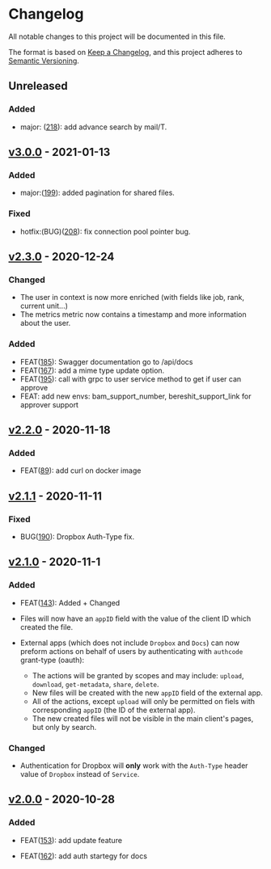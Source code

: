 # Changelog

All notable changes to this project will be documented in this file.

The format is based on [Keep a Changelog](https://keepachangelog.com/en/1.0.0/),
and this project adheres to [Semantic Versioning](https://semver.org/spec/v2.0.0.html).


## Unreleased

### Added
- major: ([218](https://github.com/meateam/api-gateway/pull/218)): add advance search by mail/T.

## [v3.0.0] - 2021-01-13

### Added

- major:([199](https://github.com/meateam/api-gateway/pull/199)): added pagination for shared files.
### Fixed

- hotfix:(BUG)([208](https://github.com/meateam/api-gateway/pull/208)): fix connection pool pointer bug.

## [v2.3.0] - 2020-12-24

### Changed

- The user in context is now more enriched (with fields like job, rank, current unit...)
- The metrics metric now contains a timestamp and more information about the user.

### Added

- FEAT([185](https://github.com/meateam/api-gateway/pull/185)): Swagger documentation go to /api/docs
- FEAT([167](https://github.com/meateam/api-gateway/pull/167)): add a mime type update option.
- FEAT([195](https://github.com/meateam/api-gateway/issues/195)): call with grpc to user service method to get if user can approve 
- FEAT: add new envs: bam_support_number, bereshit_support_link for approver support

## [v2.2.0] - 2020-11-18

### Added

- FEAT([89](https://github.com/meateam/authentication-service/pull/89)): add curl on docker image

## [v2.1.1] - 2020-11-11

### Fixed

- BUG([190](https://github.com/meateam/api-gateway/pull/190)): Dropbox Auth-Type fix.

## [v2.1.0] - 2020-11-1

### Added

- FEAT([143](https://github.com/meateam/api-gateway/pull/143)): Added + Changed

- Files will now have an `appID` field with the value of the client ID which created the file.

- External apps (which does not include `Dropbox` and `Docs`) can now preform actions on behalf of users by authenticating with `authcode` grant-type (oauth):
  - The actions will be granted by scopes and may include: `upload`, `download`, `get-metadata`, `share`, `delete`.
  - New files will be created with the new `appID` field of the external app.
  - All of the actions, except `upload` will only be permitted on fiels with corresponding `appID` (the ID of the external app).
  - The new created files will not be visible in the main client's pages, but only by search. 
 

### Changed

- Authentication for Dropbox will **only** work with the `Auth-Type` header value of `Dropbox` instead of `Service`.

## [v2.0.0] - 2020-10-28

### Added

- FEAT([153](https://github.com/meateam/api-gateway/pull/153)): add update feature

- FEAT([162](https://github.com/meateam/api-gateway/pull/162)): add auth startegy for docs

[unreleased]: https://github.com/meateam/api-gateway/compare/master...develop
[v3.0.0]: https://github.com/meateam/api-gateway/compare/v2.3.0...v3.0.0
[v2.3.0]: https://github.com/meateam/api-gateway/compare/v2.2.0...v2.3.0
[v2.2.0]: https://github.com/meateam/api-gateway/compare/v2.1.1...v2.2.0
[v2.1.1]: https://github.com/meateam/api-gateway/compare/v2.1.0...v2.1.1
[v2.1.0]: https://github.com/meateam/api-gateway/compare/v2.0.0...v2.1.0
[v2.0.0]: https://github.com/meateam/api-gateway/compare/v1.3...v2.0.0
